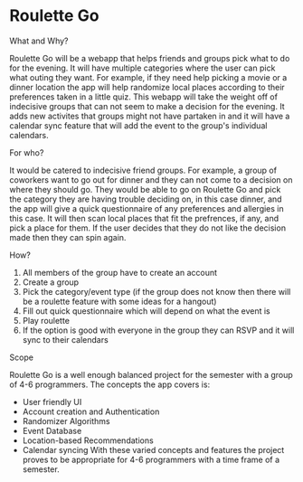 # Roulette Go

What and Why?

Roulette Go will be a webapp that helps friends and groups pick what to do for the evening. It will have multiple categories where the user can pick what outing they want. For example, if they need help picking a movie or a dinner location the app will help randomize local places according to their preferences taken in a little quiz. This webapp will take the weight off of indecisive groups that can not seem to make a decision for the evening. It adds new activites that groups might not have partaken in and it will have a calendar sync feature that will add the event to the group's individual calendars.

For who?

It would be catered to indecisive friend groups. For example, a group of coworkers want to go out for dinner and they can not come to a decision on where they should go. They would be able to go on Roulette Go and pick the category they are having trouble deciding on, in this case dinner, and the app will give a quick questionnaire of any preferences and allergies in this case. It will then scan local places that fit the prefrences, if any, and pick a place for them. If the user decides that they do not like the decision made then they can spin again. 

How?
1) All members of the group have to create an account
2) Create a group
3) Pick the category/event type (if the group does not know then there will be a roulette feature with some ideas for a hangout)
4) Fill out quick questionnaire which will depend on what the event is
5) Play roulette
6) If the option is good with everyone in the group they can RSVP and it will sync to their calendars

Scope

Roulette Go is a well enough balanced project for the semester with a group of 4-6 programmers.
The concepts the app covers is:
- User friendly UI
- Account creation and Authentication
- Randomizer Algorithms
- Event Database
- Location-based Recommendations
- Calendar syncing
With these varied concepts and features the project proves to be appropriate for 4-6 programmers with a time frame of a semester.
